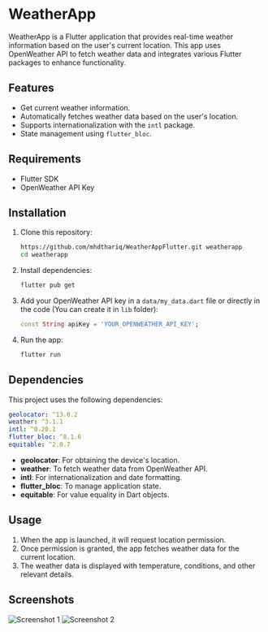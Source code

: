 # WeatherApp

WeatherApp is a Flutter application that provides real-time weather information based on the user's current location. This app uses OpenWeather API to fetch weather data and integrates various Flutter packages to enhance functionality.

## Features
- Get current weather information.
- Automatically fetches weather data based on the user's location.
- Supports internationalization with the `intl` package.
- State management using `flutter_bloc`.

## Requirements
- Flutter SDK
- OpenWeather API Key

## Installation

1. Clone this repository:
   ```bash
   https://github.com/mhdthariq/WeatherAppFlutter.git weatherapp
   cd weatherapp
   ```

2. Install dependencies:
   ```bash
   flutter pub get
   ```

3. Add your OpenWeather API key in a `data/my_data.dart` file or directly in the code (You can create it in `lib` folder):
   ```dart
   const String apiKey = 'YOUR_OPENWEATHER_API_KEY';
   ```

4. Run the app:
   ```bash
   flutter run
   ```

## Dependencies

This project uses the following dependencies:

```yaml
geolocator: ^13.0.2
weather: ^3.1.1
intl: ^0.20.1
flutter_bloc: ^8.1.6
equitable: ^2.0.7
```

- **geolocator**: For obtaining the device's location.
- **weather**: To fetch weather data from OpenWeather API.
- **intl**: For internationalization and date formatting.
- **flutter_bloc**: To manage application state.
- **equitable**: For value equality in Dart objects.

## Usage

1. When the app is launched, it will request location permission.
2. Once permission is granted, the app fetches weather data for the current location.
3. The weather data is displayed with temperature, conditions, and other relevant details.

## Screenshots

![Screenshot 1](screenshots/screen1.png)
![Screenshot 2](screenshots/screen2.png)
